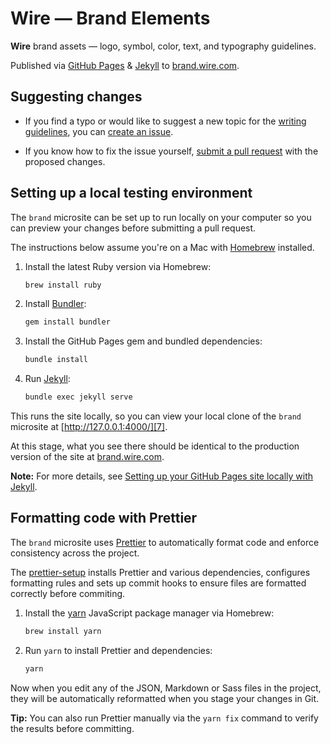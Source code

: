 # Wire — Brand Elements

**Wire** brand assets — logo, symbol, color, text, and typography guidelines.

Published via [GitHub Pages][1] & [Jekyll][2] to [brand.wire.com][3].

## Suggesting changes

* If you find a typo or would like to suggest a new topic for the [writing guidelines](https://brand.wire.com/text/), you can [create an issue](https://github.com/wireapp/brand/issues/new).

* If you know how to fix the issue yourself, [submit a pull request](https://help.github.com/articles/using-pull-requests/) with the proposed changes.

## Setting up a local testing environment

The `brand` microsite can be set up to run locally on your computer so you can preview your changes before submitting a pull request.

The instructions below assume you're on a Mac with [Homebrew][4] installed.

1. Install the latest Ruby version via Homebrew:

   ```sh
   brew install ruby
   ```

2. Install [Bundler][5]:

   ```sh
   gem install bundler
   ```

3. Install the GitHub Pages gem and bundled dependencies:

   ```sh
   bundle install
   ```

4. Run [Jekyll][6]:

   ```sh
   bundle exec jekyll serve
   ```

This runs the site locally, so you can view your local clone of the `brand` microsite at [http://127.0.0.1:4000/][7].

At this stage, what you see there should be identical to the production version of the site at [brand.wire.com][3].

**Note:** For more details, see [Setting up your GitHub Pages site locally with Jekyll][8].

## Formatting code with Prettier

The `brand` microsite uses [Prettier][9] to automatically format code and enforce consistency across the project.

The [prettier-setup][10] installs Prettier and various dependencies, configures formatting rules and sets up commit hooks to ensure files are formatted correctly before commiting.

1. Install the [yarn][11] JavaScript package manager via Homebrew:

   ```sh
   brew install yarn
   ```

2. Run `yarn` to install Prettier and dependencies:

   ```sh
   yarn
   ```

Now when you edit any of the JSON, Markdown or Sass files in the project, they will be automatically reformatted when you stage your changes in Git.

**Tip:** You can also run Prettier manually via the `yarn fix` command to verify the results before committing.

[1]: https://pages.github.com
[2]: https://jekyllrb.com
[3]: https://brand.wire.com
[4]: http://brew.sh
[5]: http://bundler.io
[6]: http://jekyllrb.com
[7]: http://127.0.0.1:4000/
[8]: https://help.github.com/articles/setting-up-your-github-pages-site-locally-with-jekyll/
[9]: https://prettier.io
[10]: https://github.com/lipis/prettier-setup
[11]: https://yarnpkg.com

